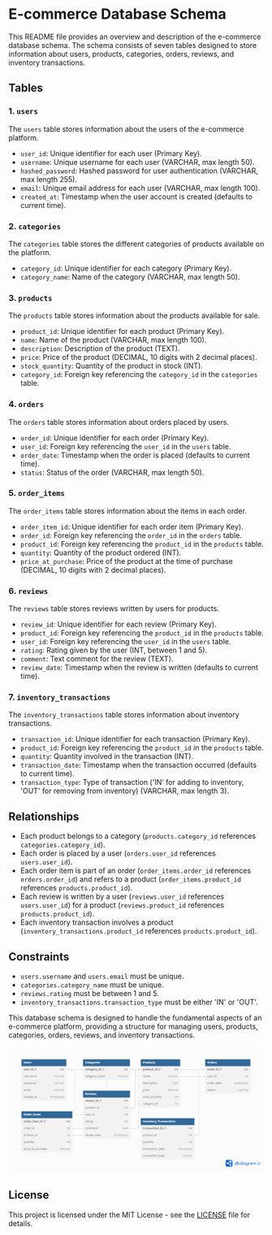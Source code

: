 # E-commerce Database Schema

This README file provides an overview and description of the e-commerce database schema. The schema consists of seven tables designed to store information about users, products, categories, orders, reviews, and inventory transactions.

## Tables

### 1. `users`

The `users` table stores information about the users of the e-commerce platform.

- `user_id`: Unique identifier for each user (Primary Key).
- `username`: Unique username for each user (VARCHAR, max length 50).
- `hashed_password`: Hashed password for user authentication (VARCHAR, max length 255).
- `email`: Unique email address for each user (VARCHAR, max length 100).
- `created_at`: Timestamp when the user account is created (defaults to current time).

### 2. `categories`

The `categories` table stores the different categories of products available on the platform.

- `category_id`: Unique identifier for each category (Primary Key).
- `category_name`: Name of the category (VARCHAR, max length 50).

### 3. `products`

The `products` table stores information about the products available for sale.

- `product_id`: Unique identifier for each product (Primary Key).
- `name`: Name of the product (VARCHAR, max length 100).
- `description`: Description of the product (TEXT).
- `price`: Price of the product (DECIMAL, 10 digits with 2 decimal places).
- `stock_quantity`: Quantity of the product in stock (INT).
- `category_id`: Foreign key referencing the `category_id` in the `categories` table.

### 4. `orders`

The `orders` table stores information about orders placed by users.

- `order_id`: Unique identifier for each order (Primary Key).
- `user_id`: Foreign key referencing the `user_id` in the `users` table.
- `order_date`: Timestamp when the order is placed (defaults to current time).
- `status`: Status of the order (VARCHAR, max length 50).

### 5. `order_items`

The `order_items` table stores information about the items in each order.

- `order_item_id`: Unique identifier for each order item (Primary Key).
- `order_id`: Foreign key referencing the `order_id` in the `orders` table.
- `product_id`: Foreign key referencing the `product_id` in the `products` table.
- `quantity`: Quantity of the product ordered (INT).
- `price_at_purchase`: Price of the product at the time of purchase (DECIMAL, 10 digits with 2 decimal places).

### 6. `reviews`

The `reviews` table stores reviews written by users for products.

- `review_id`: Unique identifier for each review (Primary Key).
- `product_id`: Foreign key referencing the `product_id` in the `products` table.
- `user_id`: Foreign key referencing the `user_id` in the `users` table.
- `rating`: Rating given by the user (INT, between 1 and 5).
- `comment`: Text comment for the review (TEXT).
- `review_date`: Timestamp when the review is written (defaults to current time).

### 7. `inventory_transactions`

The `inventory_transactions` table stores information about inventory transactions.

- `transaction_id`: Unique identifier for each transaction (Primary Key).
- `product_id`: Foreign key referencing the `product_id` in the `products` table.
- `quantity`: Quantity involved in the transaction (INT).
- `transaction_date`: Timestamp when the transaction occurred (defaults to current time).
- `transaction_type`: Type of transaction ('IN' for adding to inventory, 'OUT' for removing from inventory) (VARCHAR, max length 3).

## Relationships

- Each product belongs to a category (`products.category_id` references `categories.category_id`).
- Each order is placed by a user (`orders.user_id` references `users.user_id`).
- Each order item is part of an order (`order_items.order_id` references `orders.order_id`) and refers to a product (`order_items.product_id` references `products.product_id`).
- Each review is written by a user (`reviews.user_id` references `users.user_id`) for a product (`reviews.product_id` references `products.product_id`).
- Each inventory transaction involves a product (`inventory_transactions.product_id` references `products.product_id`).

## Constraints

- `users.username` and `users.email` must be unique.
- `categories.category_name` must be unique.
- `reviews.rating` must be between 1 and 5.
- `inventory_transactions.transaction_type` must be either 'IN' or 'OUT'.

This database schema is designed to handle the fundamental aspects of an e-commerce platform, providing a structure for managing users, products, categories, orders, reviews, and inventory transactions.

![Alt text](https://github.com/nickTheof/sql-e-commerce-portfolio-project/blob/main/pictures/entity%20diagram.png)

## License

This project is licensed under the MIT License - see the [LICENSE](https://github.com/nickTheof/sql-e-commerce-portfolio-project/blob/main/licence.txt) file for details.